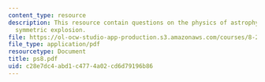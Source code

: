```yaml
---
content_type: resource
description: This resource contain questions on the physics of astrophysics, cylindrically
  symmetric explosion.
file: https://ol-ocw-studio-app-production.s3.amazonaws.com/courses/8-284-modern-astrophysics-spring-2006/c28e7dc4abd1c4774a02cd6d79196b86_ps8.pdf
file_type: application/pdf
resourcetype: Document
title: ps8.pdf
uid: c28e7dc4-abd1-c477-4a02-cd6d79196b86
---
```

